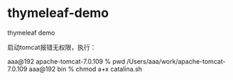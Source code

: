 # thymeleaf-demo
thymeleaf demo

启动tomcat报错无权限，执行：

aaa@192 apache-tomcat-7.0.109 % pwd
/Users/aaa/work/apache-tomcat-7.0.109
aaa@192 bin % chmod a+x catalina.sh
